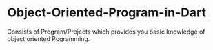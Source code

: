 # Object-Oriented-Program-in-Dart
Consists of  Program/Projects which provides you basic knowledge of object oriented Pogramming.
